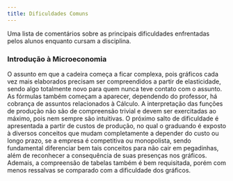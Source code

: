```yaml
---
title: Dificuldades Comuns
---
```


Uma lista de comentários sobre as principais dificuldades enfrentadas pelos alunos enquanto cursam a disciplina.

### Introdução à Microeconomia
O assunto em que a cadeira começa a ficar complexa, pois gráficos cada vez mais elaborados precisam ser compreendidos a partir de elasticidade, sendo algo totalmente novo para quem nunca teve contato com o assunto. As fórmulas também começam a aparecer, dependendo do professor, há cobrança de assuntos relacionados à Cálculo. A interpretação das funções de produção não são de compreensão trivial e devem ser exercitadas ao máximo, pois nem sempre são intuitivas. O próximo salto de dificuldade é apresentada a partir de custos de produção, no qual o graduando é exposto à diversos conceitos que mudam completamente a depender do custo ou longo prazo, se a empresa é competitiva ou monopolista, sendo fundamental diferenciar bem tais conceitos para não cair em pegadinhas, além de reconhecer a consequência de suas presenças nos gráficos. Ademais, a compreensão de tabelas também é bem requisitada, porém com menos ressalvas se comparado com a dificuldade dos gráficos.
